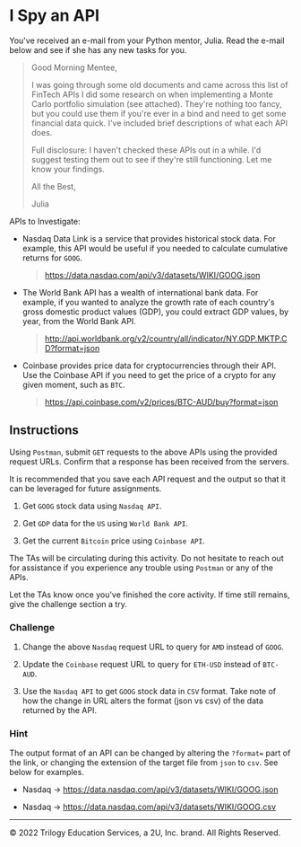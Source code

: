 # I Spy an API

You've received an e-mail from your Python mentor, Julia. Read the e-mail below and see if she has any new tasks for you.

> Good Morning Mentee,
>
> I was going through some old documents and came across this list of FinTech APIs I did some research on when implementing a Monte Carlo portfolio simulation (see attached). They're nothing too fancy, but you could use them if you're ever in a bind and need to get some financial data quick. I've included brief descriptions of what each API does.
>
> Full disclosure: I haven't checked these APIs out in a while. I'd suggest testing them out to see if they're still functioning. Let me know your findings.
>
> All the Best,
>
>Julia

APIs to Investigate:

* Nasdaq Data Link is a service that provides historical stock data. For example, this API would be useful if you needed to calculate cumulative returns for `GOOG`.

  > https://data.nasdaq.com/api/v3/datasets/WIKI/GOOG.json

* The World Bank API has a wealth of international bank data. For example, if you wanted to analyze the growth rate of each country's gross domestic product values (GDP), you could extract GDP values, by year, from the World Bank API.

  > http://api.worldbank.org/v2/country/all/indicator/NY.GDP.MKTP.CD?format=json

* Coinbase provides price data for cryptocurrencies through their API. Use the Coinbase API if you need to get the price of a crypto for any given moment, such as `BTC`.

  > https://api.coinbase.com/v2/prices/BTC-AUD/buy?format=json

## Instructions

Using `Postman`, submit `GET` requests to the above APIs using the provided request URLs. Confirm that a response has been received from the servers.

It is recommended that you save each API request and the output so that it can be leveraged for future assignments.

1. Get `GOOG` stock data using `Nasdaq API`.

2. Get `GDP` data for the `US` using `World Bank API`.

3. Get the current `Bitcoin` price using `Coinbase API`.

The TAs will be circulating during this activity. Do not hesitate to reach out for assistance if you experience any trouble using `Postman` or any of the APIs.

Let the TAs know once you've finished the core activity. If time still remains, give the challenge section a try.

### Challenge

1. Change the above `Nasdaq` request URL to query for `AMD` instead of `GOOG`.

2. Update the `Coinbase` request URL to query for `ETH-USD` instead of `BTC-AUD`.

3. Use the `Nasdaq API` to get `GOOG` stock data in `CSV` format. Take note of how the change in URL alters the format (json vs csv) of the data returned by the API.

### Hint

The output format of an API can be changed by altering the `?format=` part of the link, or changing the extension of the target file from `json` to `csv`. See below for examples.

* Nasdaq -> https://data.nasdaq.com/api/v3/datasets/WIKI/GOOG.json

* Nasdaq -> https://data.nasdaq.com/api/v3/datasets/WIKI/GOOG.csv

---

© 2022 Trilogy Education Services, a 2U, Inc. brand. All Rights Reserved.
